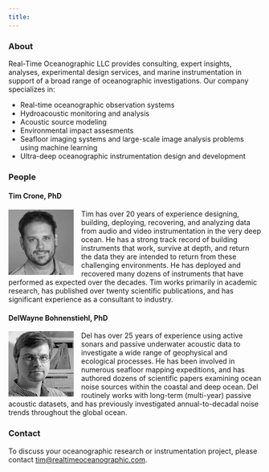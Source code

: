 ```yaml
---
title:
---
```

### About

Real-Time Oceanographic LLC provides consulting, expert insights, analyses, experimental design services, and marine instrumentation in support of a broad range of oceanographic investigations. Our company specializes in:

  - Real-time oceanographic observation systems
  - Hydroacoustic monitoring and analysis
  - Acoustic source modeling
  - Environmental impact assesments
  - Seafloor imaging systems and large-scale image analysis problems using machine learning
  - Ultra-deep oceanographic instrumentation design and development

### People

#### Tim Crone, PhD

<img src="/assets/img/tim.jpg" alt="Tim Crone" align="left" style="margin: 0px 15px 0px 0px" width="130">Tim has over 20 years of experience designing, building, deploying, recovering, and analyzing data from audio and video instrumentation in the very deep ocean. He has a strong track record of building instruments that work, survive at depth, and return the data they are intended to return from these challenging environments. He has deployed and recovered many dozens of instruments that have performed as expected over the decades. Tim works primarily in academic research, has published over twenty scientific publications, and has significant experience as a consultant to industry.

#### DelWayne Bohnenstiehl, PhD

<img src="/assets/img/del.jpg" alt="DelWayne Bohnenstiehl" align="left" style="margin: 0px 15px 0px 0px" width="130">Del has over 25 years of experience using active sonars and passive underwater acoustic data to investigate a wide range of geophysical and ecological processes. He has been involved in numerous seafloor mapping expeditions, and has authored dozens of scientific papers examining ocean noise sources within the coastal and deep ocean. Del routinely works with long-term (multi-year) passive acoustic datasets, and has previously investigated annual-to-decadal noise trends throughout the global ocean.

### Contact

To discuss your oceanographic research or instrumentation project, please contact tim@realtimeoceanographic.com.
